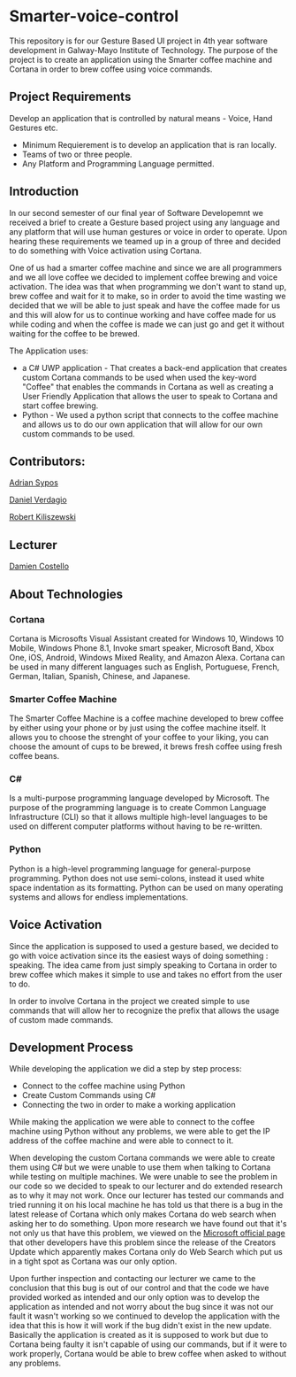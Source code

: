 # Smarter-voice-control

This repository is for our Gesture Based UI project in 4th year software development in Galway-Mayo Institute  of Technology. The purpose of the project is to create an application using the Smarter coffee machine and Cortana in order to brew coffee using voice commands.

## Project Requirements
Develop an application that is controlled by natural means - Voice, Hand Gestures etc.

* Minimum Requierement is to develop an application that is ran locally.
* Teams of two or three people.
* Any Platform and Programming Language permitted.

## Introduction
In our second semester of our final year of Software Developemnt we received a brief to create a Gesture based project using any language and any platform that will use human gestures or voice in order to operate. Upon hearing these requirements we teamed up in a group of three and decided to do something with Voice activation using Cortana. 

One of us had a smarter coffee machine and since we are all programmers and we all love coffee we decided to implement coffee brewing and voice activation. The idea was that when programming we don't want to stand up, brew coffee and wait for it to make, so in order to avoid the time wasting we decided that we will be able to just speak and have the coffee made for us and this will alow for us to continue working and have coffee made for us while coding and when the coffee is made we can just go and get it without waiting for the coffee to be brewed.

The Application uses:

* a C# UWP application - That creates a back-end application that creates custom Cortana commands to be used when used the key-word "Coffee" that enables the commands in Cortana as well as creating a User Friendly Application that allows the user to speak to Cortana and start coffee brewing.
* Python - We used a python script that connects to the coffee machine and allows us to do our own application that will allow for our own custom commands to be used.


## Contributors:
[Adrian Sypos](https://github.com/sarlianth)

[Daniel Verdagio](https://github.com/verdagio)

[Robert Kiliszewski](https://github.com/robertkiliszewski)

## Lecturer
[Damien Costello](https://github.com/arkiq)

## About Technologies

### Cortana

Cortana is Microsofts Visual Assistant created for Windows 10, Windows 10 Mobile, Windows Phone 8.1, Invoke smart speaker, Microsoft Band, Xbox One, iOS, Android, Windows Mixed Reality, and Amazon Alexa. Cortana can be used in many different languages such as English, Portuguese, French, German, Italian, Spanish, Chinese, and Japanese.

### Smarter Coffee Machine 
The Smarter Coffee Machine is a coffee machine developed to brew coffee by either using your phone or by just using the coffee machine itself. It allows you to choose the strenght of your coffee to your liking, you can choose the amount of cups to be brewed, it brews fresh coffee using fresh coffee beans.

### C#
Is a multi-purpose programming language developed by Microsoft. The purpose of the programming language is to create Common Language Infrastructure (CLI) so that it allows multiple high-level languages to be used on different computer platforms without having to be re-written.

### Python
Python is a high-level programming language for general-purpose programming. Python does not use semi-colons, instead it used white space indentation as its formatting. Python can be used on many operating systems and allows for endless implementations.

## Voice Activation

Since the application is supposed to used a gesture based, we decided to go with voice activation since its the easiest ways of doing something : speaking. The idea came from just simply speaking to Cortana in order to brew coffee which makes it simple to use and takes no effort from the user to do.

In order to involve Cortana in the project we created simple to use commands that will allow her to recognize the prefix that allows the usage of custom made commands.

## Development Process

While developing the application we did a step by step process:
* Connect to the coffee machine using Python
* Create Custom Commands using C#
* Connecting the two in order to make a working application

While making the application we were able to connect to the coffee machine using Python without any problems, we were able to get the IP address of the coffee machine and were able to connect to it.

When developing the custom Cortana commands we were able to create them using C# but we were unable to use them when talking to Cortana while testing on multiple machines. We were unable to see the problem in our code so we decided to speak to our lecturer and do extended research as to why it may not work. Once our lecturer has tested our commands and tried running it on his local machine he has told us that there is a bug in the latest release of Cortana which only makes Cortana do web search when asking her to do something. Upon more research we have found out that it's not only us that have this problem, we viewed on the [Microsoft official page](https://answers.microsoft.com/en-us/windows/forum/windows_10-win_cortana-winpc/cortana-only-providing-web-search-answers-since/2afe3c97-f578-4c58-b7d9-8b6768d453c4) that other developers have this problem since the release of the Creators Update which apparently makes Cortana only do Web Search which put us in a tight spot as Cortana was our only option.

Upon further inspection and contacting our lecturer we came to the conclusion that this bug is out of our control and that the code we have provided worked as intended and our only option was to develop the application as intended and not worry about the bug since it was not our fault it wasn't working so we continued to develop the application with the idea that this is how it will work if the bug didn't exist in the new update. Basically the application is created as it is supposed to work but due to Cortana being faulty it isn't capable of using our commands, but if it were to work properly, Cortana would be able to brew coffee when asked to without any problems.


